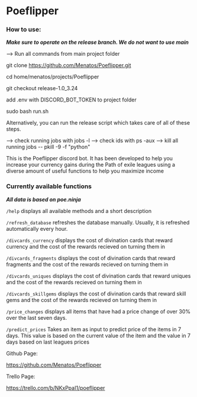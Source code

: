 # Poeflipper

### How to use: ###

***Make sure to operate on the release branch. We do not want to use main***

--> Run all commands from main project folder

git clone https://github.com/Menatos/Poeflipper.git

cd home/menatos/projects/Poeflipper

git checkout release-1.0_3.24

add .env with DISCORD_BOT_TOKEN to project folder

sudo bash run.sh

Alternatively, you can run the release script which takes care of all of these steps.

--> check running jobs with jobs -l
--> check ids with ps -aux
--> kill all running jobs -- pkill -9 -f "python"

This is the Poeflipper discord bot. It has been developed to help you increase your currency gains during the Path of
exile leagues using a diverse amount of useful functions to help you maximize income

### Currently available functions ###

***All data is based on poe.ninja***

```/help``` displays all available methods and a short description

```/refresh_database``` refreshes the database manually. Usually, it is refreshed automatically every hour.

```/divcards_currency``` displays the cost of divination cards that reward currency and the cost of the rewards recieved
on turning them in

``/divcards_fragments`` displays the cost of divination cards that reward fragments and the cost of the rewards recieved
on turning them in

```/divcards_uniques``` displays the cost of divination cards that reward uniques and the cost of the rewards recieved
on turning them in

```/divcards_skillgems``` displays the cost of divination cards that reward skill gems and the cost of the rewards
recieved on turning them in

```/price_changes``` displays all items that have had a price change of over 30% over the last seven days.

```/predict_prices``` Takes an item as input to predict price of the items in 7 days. This value is based on the current
value of the item and the value in 7 days based on last leagues prices


Github Page:

https://github.com/Menatos/Poeflipper

Trello Page:

https://trello.com/b/NKxPpaI1/poeflipper

